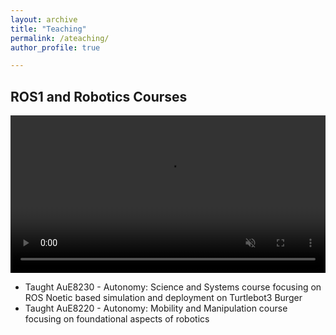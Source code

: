 ```yaml
---
layout: archive
title: "Teaching"
permalink: /ateaching/
author_profile: true

---
```


<div class="project-container">

  <div class="video-container">
    <h2>ROS1 and Robotics Courses</h2>
    <video width="100%" controls autoplay loop muted>
      <source src="/files/teaching.mp4" type="video/mp4">
      Your browser does not support the video tag.
    </video>
  </div>

  <div class="content-container">
    <ul>
      <li>Taught AuE8230 - Autonomy: Science and Systems course focusing on ROS Noetic based simulation and deployment on Turtlebot3 Burger</li>
       <li>Taught AuE8220 - Autonomy: Mobility and Manipulation course focusing on foundational aspects of robotics</li>
    </ul>
  </div>